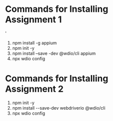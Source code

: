 # Commands for Installing Assignment 1
'
1. npm install -g appium 
2. npm init -y 
3. npm install –save -dev @wdio/cli appium 
4. npx wdio config

# Commands for Installing Assignment 2

1. npm init -y
2. npm install --save-dev webdriverio @wdio/cli
3. npx wdio config